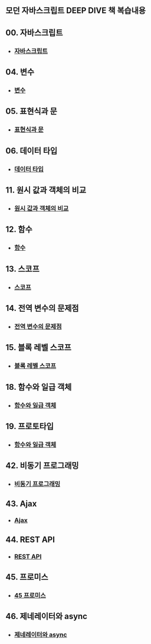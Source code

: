 ## 모던 자바스크립트 DEEP DIVE 책 복습내용

## 00. 자바스크립트
- ### [자바스크립트](./00%20자바스크립트/README.MD)

## 04. 변수
- ### [변수](./04%20변수/README.MD)

## 05. 표현식과 문
- ### [표현식과 문](./05%20표현식과%20문/README.MD)

## 06. 데이터 타입
- ### [데이터 타입](./06%20데이터%20타입/README.MD)

## 11. 원시 값과 객체의 비교
- ### [원시 값과 객체의 비교](./11%20원시%20값과%20객체의%20비교/README.MD)

## 12. 함수
- ### [함수](./12%20함수/README.MD)

## 13. 스코프
- ### [스코프](./13%20스코프/README.MD)

## 14. 전역 변수의 문제점
- ### [전역 변수의 문제점](./14%20전역%20변수의%20문제점/README.MD)

## 15. 블록 레벨 스코프
- ### [블록 레벨 스코프](./15%20블록%20레벨%20스코프/README.MD)

## 18. 함수와 일급 객체
- ### [함수와 일급 객체](./18%20함수와%20일급%20객체/README.MD)

## 19. 프로토타입
- ### [함수와 일급 객체](./19%20프로토타입/README.MD)

## 42. 비동기 프로그래밍
- ### [비동기 프로그래밍](./42%20비동기%20프로그래밍/README.MD)

## 43. Ajax
- ### [Ajax](./43%20Ajax/README.MD)

## 44. REST API
- ### [REST API](./44%20REST%20API/README.MD)

## 45. 프로미스
- ### [45 프로미스](./45%20프로미스/README.MD)

## 46. 제네레이터와 async
- ### [제네레이터와 async](./46%20제네레이터와%20async/README.MD)